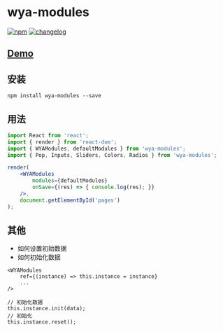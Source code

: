 # wya-modules
[![npm][npm-image]][npm-url] [![changelog][changelog-image]][changelog-url]

## [Demo](https://wya-team.github.io/wya-modules/demo/index.html)

## 安装

```vim
npm install wya-modules --save
```

## 用法

```jsx
import React from 'react';
import { render } from 'react-dom';
import { WYAModules, defaultModules } from 'wya-modules';
import { Pop, Inputs, Sliders, Colors, Radios } from 'wya-modules';

render(
	<WYAModules 
		modules={defaultModules} 
		onSave={(res) => { console.log(res); }}
	/>, 
	document.getElementById('pages')
);
```

## 其他
- 如何设置初始数据
- 如何初始化数据
```
<WYAModules 
	ref={(instance) => this.instance = instance}
	...
/>

// 初始化数据
this.instance.init(data);
// 初始化
this.instance.reset();
```
<!--  以下内容无视  -->
[changelog-image]: https://img.shields.io/badge/changelog-md-blue.svg
[changelog-url]: CHANGELOG.md

[npm-image]: https://img.shields.io/npm/v/wya-modules.svg
[npm-url]: https://www.npmjs.com/package/wya-modules
